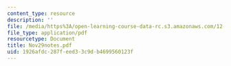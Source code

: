 ```yaml
---
content_type: resource
description: ''
file: /media/https%3A/open-learning-course-data-rc.s3.amazonaws.com/12-109-petrology-fall-2005/1926afdc287feed33c9db4699560123f_Nov29notes.pdf
file_type: application/pdf
resourcetype: Document
title: Nov29notes.pdf
uid: 1926afdc-287f-eed3-3c9d-b4699560123f
---
```

